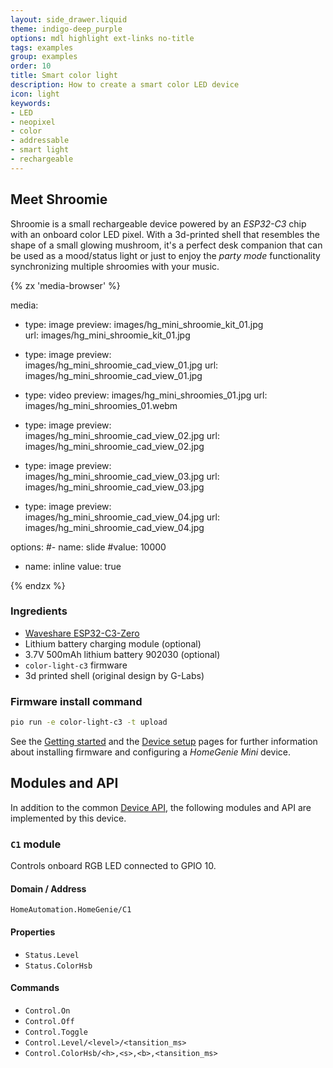 ```yaml
---
layout: side_drawer.liquid
theme: indigo-deep_purple
options: mdl highlight ext-links no-title
tags: examples
group: examples
order: 10
title: Smart color light
description: How to create a smart color LED device
icon: light
keywords:
- LED
- neopixel
- color
- addressable
- smart light
- rechargeable
---
```


## Meet Shroomie

Shroomie is a small rechargeable device powered by an *ESP32-C3* chip with an onboard color LED pixel.
With a 3d-printed shell that resembles the shape of a small glowing mushroom, it's a perfect desk companion
that can be used as a mood/status light or just to enjoy the *party mode* functionality synchronizing
multiple shroomies with your music.


<div layout="row center-center">
<div style="min-width: 360px;max-width: 420px;width: 100%;"><div class="media-container" style="height: auto; aspect-ratio: 15/12">
{% zx 'media-browser' %}

media:

- type: image
  preview: images/hg_mini_shroomie_kit_01.jpg
  url: images/hg_mini_shroomie_kit_01.jpg

- type: image
  preview: images/hg_mini_shroomie_cad_view_01.jpg
  url: images/hg_mini_shroomie_cad_view_01.jpg

- type: video
  preview: images/hg_mini_shroomies_01.jpg
  url: images/hg_mini_shroomies_01.webm

- type: image
  preview: images/hg_mini_shroomie_cad_view_02.jpg
  url: images/hg_mini_shroomie_cad_view_02.jpg

- type: image
  preview: images/hg_mini_shroomie_cad_view_03.jpg
  url: images/hg_mini_shroomie_cad_view_03.jpg

- type: image
  preview: images/hg_mini_shroomie_cad_view_04.jpg
  url: images/hg_mini_shroomie_cad_view_04.jpg

options:
#- name: slide
#value: 10000
- name: inline
  value: true

{% endzx %}
</div></div></div>



### Ingredients

- [Waveshare ESP32-C3-Zero](https://www.waveshare.com/wiki/ESP32-C3-Zero)
- Lithium battery charging module (optional)
- 3.7V 500mAh lithium battery 902030 (optional)
- `color-light-c3` firmware
- 3d printed shell (original design by G-Labs)



### Firmware install command

```bash
pio run -e color-light-c3 -t upload
```

See the [Getting started](../../getting-started) and the [Device setup](../../device-setup) pages
for further information about installing firmware and configuring a *HomeGenie Mini* device.

<a name="api"></a>
## Modules and API

In addition to the common [Device API](../../programming/api), the following modules and API are implemented by
this device.

### `C1` module

Controls onboard RGB LED connected to GPIO 10.

#### Domain / Address

`HomeAutomation.HomeGenie/C1`

#### Properties

- `Status.Level`  
- `Status.ColorHsb`

#### Commands

- `Control.On`
- `Control.Off`
- `Control.Toggle`
- `Control.Level/<level>/<tansition_ms>`
- `Control.ColorHsb/<h>,<s>,<b>,<tansition_ms>`
